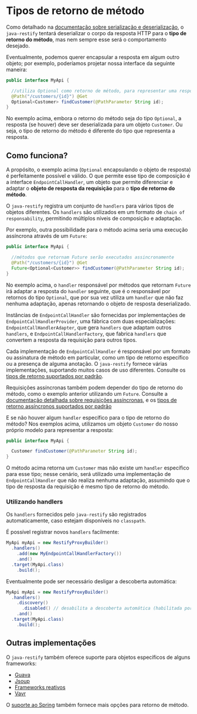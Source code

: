 # Tipos de retorno de método

Como detalhado na [documentação sobre serialização e deserialização](../content-type/overview.md), o `java-restify` tentará deserializar o corpo da resposta HTTP para o **tipo de retorno do método**, mas nem sempre esse será o comportamento desejado. 

Eventualmente, podemos querer encapsular a resposta em algum outro objeto; por exemplo, poderíamos projetar nossa interface da seguinte maneira:

```java
public interface MyApi {

  //utiliza Optional como retorno de método, para representar uma resposta potencialmente vazia
  @Path("/customers/{id}") @Get
  Optional<Customer> findCustomer(@PathParameter String id);
}
```

No exemplo acima, embora o retorno do método seja do tipo `Optional`, a resposta (se houver) deve ser deserializada para um objeto `Customer`. Ou seja, o tipo de retorno do método é diferente do tipo que representa a resposta.

## Como funciona?

A propósito, o exemplo acima (`Optional` encapsulando o objeto de resposta) é perfeitamente possível e válido. O que permite esse tipo de composição é a interface `EndpointCallHandler`, um objeto que permite diferenciar e adaptar o **objeto de resposta da requisição** para o **tipo de retorno do método**.

O `java-restify` registra um conjunto de `handlers` para vários tipos de objetos diferentes. Os `handlers` são utilizados em um formato de `chain of responsability`, permitindo múltiplos níveis de composição e adaptação. 

Por exemplo, outra possibilidade para o método acima seria uma execução assíncrona através de um `Future`:

```java
public interface MyApi {

  //métodos que retornam Future serão executados assincronamente
  @Path("/customers/{id}") @Get
  Future<Optional<Customer>> findCustomer(@PathParameter String id);
}
```

No exemplo acima, o `handler` responsável por métodos que retornam `Future` irá adaptar a resposta do `handler` seguinte, que é o responsável por retornos do tipo `Optional`, que por sua vez utiliza um `handler` que não faz nenhuma adaptação, apenas retornando o objeto de resposta deserializado.

Instâncias de `EndpointCallHandler` são fornecidas por implementações de `EndpointCallHandlerProvider`, uma fábrica com duas especializações: `EndpointCallHandlerAdapter`, que gera `handlers` que adaptam outros `handlers`, e `EndpointCallHandlerFactory`, que fabrica `handlers` que convertem a resposta da requisição para outros tipos.

Cada implementação de `EndpointCallHandler` é responsável por um formato ou assinatura de método em particular, como um tipo de retorno específico ou a presença de alguma anotação. O `java-restify` fornece várias implementações, suportando muitos casos de uso diferentes. Consulte os [tipos de retorno suportados por padrão](default-types.md).

Requisições assíncronas também podem depender do tipo de retorno do método, como o exemplo anterior utilizando um `Future`. Consulte a [documentação detalhada sobre requisições assíncronas](../async/overview.md), e os [tipos de retorno assíncronos suportados por padrão](default-types.md) 

E se não houver algum `handler` específico para o tipo de retorno do método? Nos exemplos acima, utilizamos um objeto `Customer` do nosso próprio modelo para representar a resposta:

```java
public interface MyApi {

  Customer findCustomer(@PathParameter String id);
}
```

O método acima retorna um `Customer` mas não existe um `handler` específico para esse tipo; nesse cenário, será utilizado uma implementação de `EndpointCallHandler` que não realiza nenhuma adaptação, assumindo que o tipo de resposta da requisição é mesmo tipo de retorno do método.

### Utilizando handlers

Os `handlers` fornecidos pelo `java-restify` são registrados automaticamente, caso estejam disponíveis no `classpath`.

É possível registrar novos `handlers` facilmente:

```java
MyApi myApi = new RestifyProxyBuilder()
  .handlers()
    .add(new MyEndpointCallHandlerFactory())
    .and()
  .target(MyApi.class)
    .build();
```

Eventualmente pode ser necessário desligar a descoberta automática:

```java
MyApi myApi = new RestifyProxyBuilder()
  .handlers()
    .discovery()
      .disabled() // desabilita a descoberta automática (habilitada por padrão)
    .and()
  .target(MyApi.class)
    .build();
```

## Outras implementações

O `java-restify` também oferece suporte para objetos específicos de alguns frameworks:

* [Guava](guava.md)
* [Jsoup](jsoup.md)
* [Frameworks reativos](../reactive/overview.md)
* [Vavr](vavr.md)

O [suporte ao Spring](../spring-framework/overview.md) também fornece mais opções para retorno de método.

